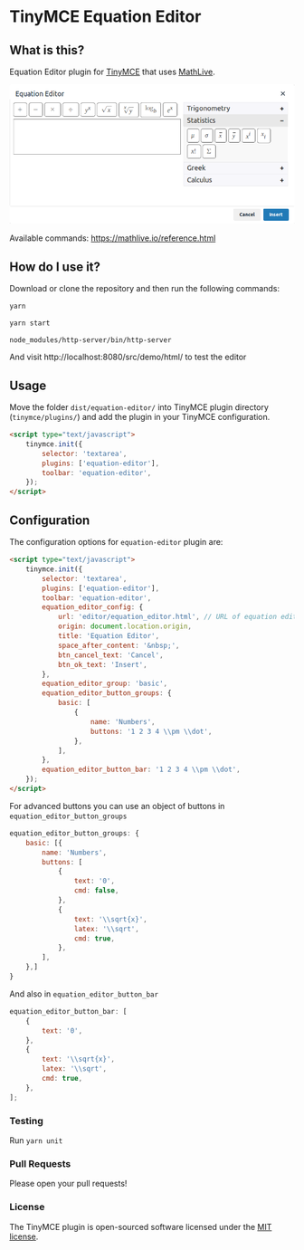 # TinyMCE Equation Editor

## What is this?

Equation Editor plugin for [TinyMCE](http://www.tinymce.com/) that uses [MathLive](https://mathlive.io).

![Screenshot](screenshot.png)

Available commands: https://mathlive.io/reference.html

## How do I use it?

Download or clone the repository and then run the following commands:

```
yarn
```
```
yarn start
```
```
node_modules/http-server/bin/http-server
```

And visit http://localhost:8080/src/demo/html/ to test the editor

## Usage

Move the folder `dist/equation-editor/` into TinyMCE plugin directory (`tinymce/plugins/`) and add the plugin in your TinyMCE configuration.

```html
<script type="text/javascript">
    tinymce.init({
        selector: 'textarea',
        plugins: ['equation-editor'],
        toolbar: 'equation-editor',
    });
</script>
```

## Configuration

The configuration options for `equation-editor` plugin are:

```html
<script type="text/javascript">
    tinymce.init({
        selector: 'textarea',
        plugins: ['equation-editor'],
        toolbar: 'equation-editor',
        equation_editor_config: {
            url: 'editor/equation_editor.html', // URL of equation editor Page
            origin: document.location.origin,
            title: 'Equation Editor',
            space_after_content: '&nbsp;',
            btn_cancel_text: 'Cancel',
            btn_ok_text: 'Insert',
        },
        equation_editor_group: 'basic',
        equation_editor_button_groups: {
            basic: [
                {
                    name: 'Numbers',
                    buttons: '1 2 3 4 \\pm \\dot',
                },
            ],
        },
        equation_editor_button_bar: '1 2 3 4 \\pm \\dot',
    });
</script>
```

For advanced buttons you can use an object of buttons in `equation_editor_button_groups`

```js
equation_editor_button_groups: {
    basic: [{
        name: 'Numbers',
        buttons: [
            {
                text: '0',
                cmd: false,
            },
            {
                text: '\\sqrt{x}',
                latex: '\\sqrt',
                cmd: true,
            },
        ],
    },]
}
```

And also in `equation_editor_button_bar`

```js
equation_editor_button_bar: [
    {
        text: '0',
    },
    {
        text: '\\sqrt{x}',
        latex: '\\sqrt',
        cmd: true,
    },
];
```

### Testing

Run `yarn unit`

### Pull Requests

Please open your pull requests!

### License
The TinyMCE plugin is open-sourced software licensed under the [MIT license](https://github.com/insoutt/tinymce-equation-editor/blob/master/LICENSE).

